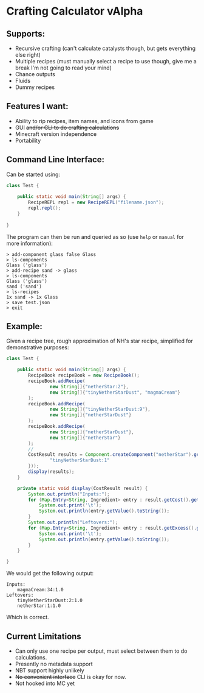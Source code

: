 # Crafting Calculator vAlpha

## Supports:

- Recursive crafting (can't calculate catalysts though, but gets everything else right)
- Multiple recipes (must manually select a recipe to use though, give me a break I'm not going to read your mind)
- Chance outputs
- Fluids
- Dummy recipes

## Features I want:

- Ability to rip recipes, item names, and icons from game
- GUI  ~~and/or CLI to do crafting calculations~~
- Minecraft version independence
- Portability

## Command Line Interface:

Can be started using:
```java
class Test {
    
    public static void main(String[] args) {
        RecipeREPL repl = new RecipeREPL("filename.json");
        repl.repl();
    }
    
}
```

The program can then be run and queried as so (use `help` or `manual` for more information):
```
> add-component glass false Glass
> ls-components
Glass ('glass')
> add-recipe sand -> glass
> ls-components
Glass ('glass')
sand ('sand')
> ls-recipes
1x sand -> 1x Glass
> save test.json
> exit
```


## Example:

Given a recipe tree, rough approximation of NH's star recipe, simplified for demonstrative purposes:

```java
class Test {

    public static void main(String[] args) {
        RecipeBook recipeBook = new RecipeBook();
        recipeBook.addRecipe(
                new String[]{"netherStar:2"},
                new String[]{"tinyNetherStarDust", "magmaCream"}
        );
        recipeBook.addRecipe(
                new String[]{"tinyNetherStarDust:9"},
                new String[]{"netherStarDust"}
        );
        recipeBook.addRecipe(
                new String[]{"netherStarDust"},
                new String[]{"netherStar"}
        );
        //
        CostResult results = Component.createComponent("netherStar").getCostOf(64, new IngredientList(new String[]{
                "tinyNetherStarDust:1"
        }));
        display(results);
    }

    private static void display(CostResult result) {
        System.out.println("Inputs:");
        for (Map.Entry<String, Ingredient> entry : result.getCost().getIterator()) {
            System.out.print('\t');
            System.out.println(entry.getValue().toString());
        }
        System.out.println("Leftovers:");
        for (Map.Entry<String, Ingredient> entry : result.getExcess().getIterator()) {
            System.out.print('\t');
            System.out.println(entry.getValue().toString());
        }
    }

}
```
We would get the following output:
```
Inputs:
	magmaCream:34:1.0
Leftovers:
	tinyNetherStarDust:2:1.0
	netherStar:1:1.0
```
Which is correct.

## Current Limitations
- Can only use one recipe per output, must select between them to do calculations.
- Presently no metadata support
- NBT support highly unlikely
- ~~No convenient interface~~ CLI is okay for now.
- Not hooked into MC yet
